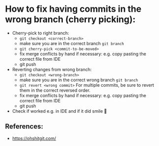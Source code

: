 # How to fix having commits in the wrong branch (cherry picking):

* Cherry-pick to right branch:
   * `git checkout <correct-branch>`
   * make sure you are in the correct branch `git branch`
   * `git cherry-pick <commit-to-be-moved>`
   * fix merge conflicts by hand if necessary: e.g. copy pasting the correct file from IDE
   * git push
* Reverting changes from wrong branch:
   * `git checkout <wrong-branch>`
   * make sure you are in the correct wrong branch `git branch`
   * `git revert <wrong commit>` For multiple commits, be sure to revert them in the correct reversed order.
   * fix merge conflicts by hand if necessary: e.g. copy pasting the correct file from IDE
   * git push
* Check if worked e.g. in IDE and if it did smile :slightly_smiling_face:

## References:
* https://ohshitgit.com/
